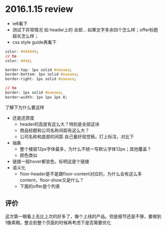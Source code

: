 # 2016.1.15 review
* ie6看下
* 测试下异常情况
如 header上的 全部... 如果文字多余四个怎么样；offer标题超长怎么样；
* css style guide再看下
```css
color: #444444;
// to
color: #444;

border-top: 1px solid #eaeaea;
border-bottom: 1px solid #eaeaea;
border-right: 1px solid #eaeaea;

// to
border: 1px solid #eaeaea;
border-width: 1px 1px 1px 0;
```
了解下为什么要这样
* 还是还原度
	* header的高度有这么大？特别是全部这块
	* 商品标题和公司名称间距有这么大？
	* 公司名称和底部的间距
自己量好视觉稿，打上标注，对比下
* 抽象
	* 整个楼层12px字体最多，为什么不统一写默认字体12px；其他覆盖？
	* 颜色类似
* 链接一般hover都变色，标明这是个链接
* 语义化
	* floor-header是不是跟floor-content对应的，为什么会有这么多content，floor-show又是什么？
	* 下面的offer是个列表

## 评价
这次第一眼看上去比上次的好多了，像个上线的产品。但是细节还是不够，要做到1像素眼。整合到整个页面的时候再考虑下是否需要优化
